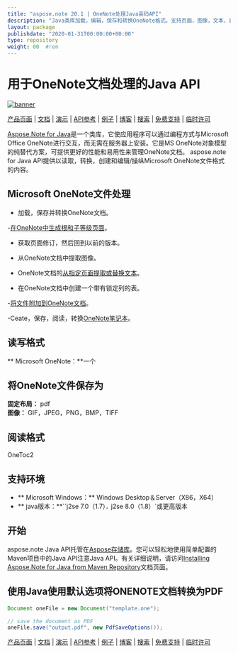 ```yaml
---
title: "aspose.note 20.1 | OneNote处理Java高码API" 
description: "Java类库加载，编辑，保存和转换OneNote格式。支持页面，图像，文本，表格，附件，标签，任务，文本样式和超链接。" 
layout: package
publishdate: "2020-01-31T00:00:00+00:00"
type: repository
weight: 00	#rem
---
```


# 用于OneNote文档处理的Java API
[![banner](../aspose_note-for-java-banner.png)](./)

[产品页面](https://products.aspose.com/note/java) | [文档](https://docs.aspose.com/note/java/) | [演示](https://products.aspose.app/note/family) | [API参考](https://apireference.aspose.com/note/java) | [例子](https://github.com/aspose-note/Aspose.Note-for-Java) | [博客](https://blog.aspose.com/category/note/) | [搜索](https://search.aspose.com/) | [免费支持](https://forum.aspose.com/c/note) | [临时许可](https://purchase.aspose.com/temporary-license)

[Aspose.Note for Java](https://products.aspose.com/note/java)是一个类库，它使应用程序可以通过编程方式与Microsoft Office OneNote进行交互，而无需在服务器上安装。它是MS OneNote对象模型的纯替代方案，可提供更好的性能和易用性来管理OneNote文档。 aspose.note for Java API提供以读取，转换，创建和编辑/操纵Microsoft OneNote文件格式的内容。

## Microsoft OneNote文件处理
 - 加载，保存并转换OneNote文档。

-[在OneNote中生成根和子等级页面](https://docs.aspose.com/note/java/working-with-pages/)。
 - 获取页面修订，然后回到以前的版本。
 - 从OneNote文档中提取图像。

 -  OneNote文档的[从指定页面提取或替换文本](https://docs.aspose.com/note/java/working-with-text/)。
 - 在OneNote文档中创建一个带有锁定列的表。

-[将文件附加到OneNote文档](https://docs.aspose.com/note/java/working-with-attachments/)。

-Ceate，保存，阅读，转换[OneNote笔记本](https://docs.aspose.com/note/java/working-with-onenote-notebook/)。

## 读写格式
** Microsoft OneNote：**一个

## 将OneNote文件保存为
**固定布局：** pdf \
**图像：** GIF，JPEG，PNG，BMP，TIFF

## 阅读格式
OneToc2

## 支持环境
 -  ** Microsoft Windows：** Windows Desktop＆Server（X86，X64）
 -  ** java版本：**``j2se 7.0（1.7）`，`j2se 8.0（1.8）`或更高版本

## 开始

aspose.note Java API托管在[Aspose存储库](https://releases.aspose.com/note/java/)。您可以轻松地使用简单配置的Maven项目中的Java API注意Java API。有关详细说明，请访问[Installing Aspose.Note for Java from Maven Repository](https://docs.aspose.com/note/java/installation/)文档页面。

## 使用Java使用默认选项将ONENOTE文档转换为PDF

```java
Document oneFile = new Document("template.one");

// save the document as PDF
oneFile.save("output.pdf", new PdfSaveOptions());
```

[产品页面](https://products.aspose.com/note/java) | [文档](https://docs.aspose.com/note/java/) | [演示](https://products.aspose.app/note/family) | [API参考](https://apireference.aspose.com/note/java) | [例子](https://github.com/aspose-note/Aspose.Note-for-Java) | [博客](https://blog.aspose.com/category/note/) | [搜索](https://search.aspose.com/) | [免费支持](https://forum.aspose.com/c/note) | [临时许可](https://purchase.aspose.com/temporary-license)

